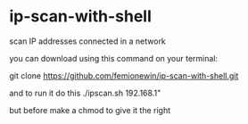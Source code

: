 # ip-scan-with-shell
scan IP addresses connected in a network

you can download using this command on your terminal:

git clone https://github.com/femionewin/ip-scan-with-shell.git

and to run it do this ./ipscan.sh 192.168.1"

but before make a chmod to give it the right
